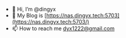 - 👋 Hi, I’m @dingyx
- 🌱 My Blog is [https://nas.dingyx.tech:5703](https://nas.dingyx.tech:5703/)
- 📫 How to reach me dyx1222@gmail.com
<!---
dingyx/dingyx is a ✨ special ✨ repository because its `README.md` (this file) appears on your GitHub profile.
You can click the Preview link to take a look at your changes.
--->
